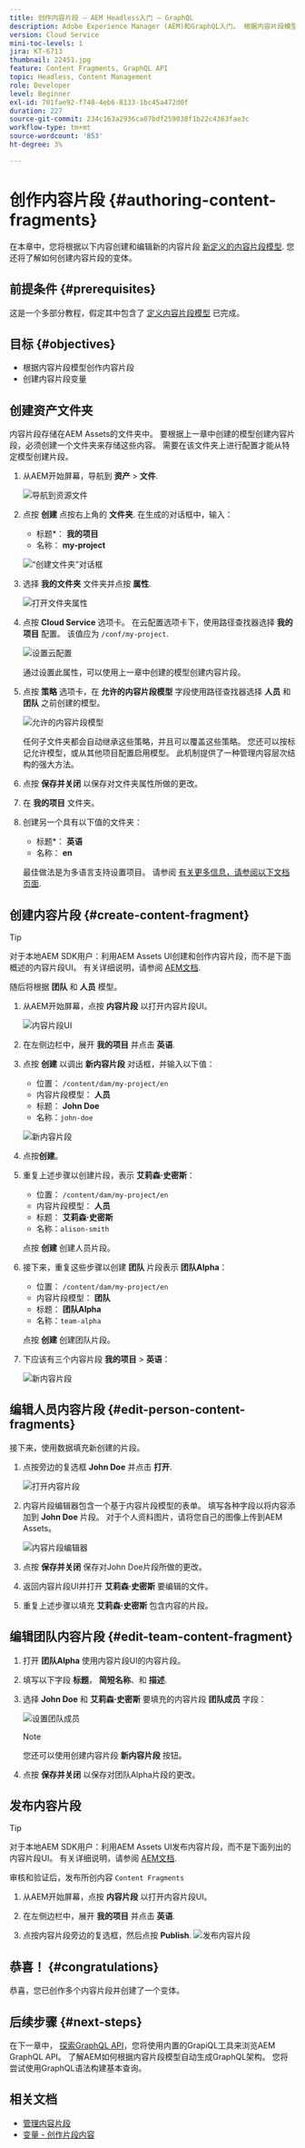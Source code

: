 ```yaml
---
title: 创作内容片段 — AEM Headless入门 — GraphQL
description: Adobe Experience Manager (AEM)和GraphQL入门。 根据内容片段模型创建和编辑新的内容片段。 了解如何创建内容片段的变体。
version: Cloud Service
mini-toc-levels: 1
jira: KT-6713
thumbnail: 22451.jpg
feature: Content Fragments, GraphQL API
topic: Headless, Content Management
role: Developer
level: Beginner
exl-id: 701fae92-f740-4eb6-8133-1bc45a472d0f
duration: 227
source-git-commit: 234c163a2936ca07bdf259038f1b22c4363fae3c
workflow-type: tm+mt
source-wordcount: '853'
ht-degree: 3%

---
```


# 创作内容片段 {#authoring-content-fragments}

在本章中，您将根据以下内容创建和编辑新的内容片段 [新定义的内容片段模型](./content-fragment-models.md). 您还将了解如何创建内容片段的变体。

## 前提条件 {#prerequisites}

这是一个多部分教程，假定其中包含了 [定义内容片段模型](./content-fragment-models.md) 已完成。

## 目标 {#objectives}

* 根据内容片段模型创作内容片段
* 创建内容片段变量

## 创建资产文件夹

内容片段存储在AEM Assets的文件夹中。 要根据上一章中创建的模型创建内容片段，必须创建一个文件夹来存储这些内容。 需要在该文件夹上进行配置才能从特定模型创建片段。

1. 从AEM开始屏幕，导航到 **资产** > **文件**.

   ![导航到资源文件](assets/author-content-fragments/navigate-assets-files.png)

1. 点按 **创建** 点按右上角的 **文件夹**. 在生成的对话框中，输入：

   * 标题*： **我的项目**
   * 名称： **my-project**

   ![“创建文件夹”对话框](assets/author-content-fragments/create-folder-dialog.png)

1. 选择 **我的文件夹** 文件夹并点按 **属性**.

   ![打开文件夹属性](assets/author-content-fragments/open-folder-properties.png)

1. 点按 **Cloud Service** 选项卡。 在云配置选项卡下，使用路径查找器选择 **我的项目** 配置。 该值应为 `/conf/my-project`.

   ![设置云配置](assets/author-content-fragments/set-cloud-config-my-project.png)

   通过设置此属性，可以使用上一章中创建的模型创建内容片段。

1. 点按 **策略** 选项卡，在 **允许的内容片段模型** 字段使用路径查找器选择 **人员** 和 **团队** 之前创建的模型。

   ![允许的内容片段模型](assets/author-content-fragments/allowed-content-fragment-models.png)

   任何子文件夹都会自动继承这些策略，并且可以覆盖这些策略。 您还可以按标记允许模型，或从其他项目配置启用模型。 此机制提供了一种管理内容层次结构的强大方法。

1. 点按 **保存并关闭** 以保存对文件夹属性所做的更改。

1. 在 **我的项目** 文件夹。

1. 创建另一个具有以下值的文件夹：

   * 标题*： **英语**
   * 名称： **en**

   最佳做法是为多语言支持设置项目。 请参阅 [有关更多信息，请参阅以下文档页面](https://experienceleague.adobe.com/docs/experience-manager-cloud-service/content/assets/admin/translate-assets.html).


## 创建内容片段 {#create-content-fragment}

>[!TIP]
>
>对于本地AEM SDK用户：利用AEM Assets UI创建和创作内容片段，而不是下面概述的内容片段UI。 有关详细说明，请参阅 [AEM文档](https://experienceleague.adobe.com/docs/experience-manager-cloud-service/content/assets/content-fragments/content-fragments-managing.html).

随后将根据 **团队** 和 **人员** 模型。

1. 从AEM开始屏幕，点按 **内容片段** 以打开内容片段UI。

   ![内容片段UI](assets/author-content-fragments/cf-fragment-ui.png)

1. 在左侧边栏中，展开 **我的项目** 并点击 **英语**.
1. 点按 **创建** 以调出 **新内容片段** 对话框，并输入以下值：

   * 位置： `/content/dam/my-project/en`
   * 内容片段模型： **人员**
   * 标题： **John Doe**
   * 名称：`john-doe`

   ![新内容片段](assets/author-content-fragments/new-content-fragment-john-doe.png)
1. 点按&#x200B;**创建**。
1. 重复上述步骤以创建片段，表示 **艾莉森·史密斯**：

   * 位置： `/content/dam/my-project/en`
   * 内容片段模型： **人员**
   * 标题： **艾莉森·史密斯**
   * 名称：`alison-smith`

   点按 **创建** 创建人员片段。

1. 接下来，重复这些步骤以创建 **团队** 片段表示 **团队Alpha**：

   * 位置： `/content/dam/my-project/en`
   * 内容片段模型： **团队**
   * 标题： **团队Alpha**
   * 名称：`team-alpha`

   点按 **创建** 创建团队片段。

1. 下应该有三个内容片段 **我的项目** > **英语**：

   ![新内容片段](assets/author-content-fragments/new-content-fragments.png)

## 编辑人员内容片段 {#edit-person-content-fragments}

接下来，使用数据填充新创建的片段。

1. 点按旁边的复选框 **John Doe** 并点击 **打开**.

   ![打开内容片段](assets/author-content-fragments/open-fragment-for-editing.png)

1. 内容片段编辑器包含一个基于内容片段模型的表单。 填写各种字段以将内容添加到 **John Doe** 片段。 对于个人资料图片，请将您自己的图像上传到AEM Assets。

   ![内容片段编辑器](assets/author-content-fragments/content-fragment-editor-jd.png)

1. 点按 **保存并关闭** 保存对John Doe片段所做的更改。
1. 返回内容片段UI并打开 **艾莉森·史密斯** 要编辑的文件。
1. 重复上述步骤以填充 **艾莉森·史密斯** 包含内容的片段。

## 编辑团队内容片段 {#edit-team-content-fragment}

1. 打开 **团队Alpha** 使用内容片段UI的内容片段。
1. 填写以下字段 **标题**， **简短名称**、和 **描述**.
1. 选择 **John Doe** 和 **艾莉森·史密斯** 要填充的内容片段 **团队成员** 字段：

   ![设置团队成员](assets/author-content-fragments/select-team-members.png)

   >[!NOTE]
   >
   >您还可以使用创建内容片段 **新内容片段** 按钮。

1. 点按 **保存并关闭** 以保存对团队Alpha片段的更改。

## 发布内容片段

>[!TIP]
>
>对于本地AEM SDK用户：利用AEM Assets UI发布内容片段，而不是下面列出的内容片段UI。 有关详细说明，请参阅 [AEM文档](https://experienceleague.adobe.com/docs/experience-manager-cloud-service/content/assets/content-fragments/content-fragments-managing.html#publishing-and-referencing-a-fragment).

审核和验证后，发布所创内容 `Content Fragments`

1. 从AEM开始屏幕，点按 **内容片段** 以打开内容片段UI。

1. 在左侧边栏中，展开 **我的项目** 并点击 **英语**.

1. 点按内容片段旁边的复选框，然后点按 **Publish**.
   ![发布内容片段](assets/author-content-fragments/publish-content-fragment.png)

## 恭喜！ {#congratulations}

恭喜，您已创作多个内容片段并创建了一个变体。

## 后续步骤 {#next-steps}

在下一章中， [探索GraphQL API](explore-graphql-api.md)，您将使用内置的GrapiQL工具来浏览AEM GraphQL API。 了解AEM如何根据内容片段模型自动生成GraphQL架构。 您将尝试使用GraphQL语法构建基本查询。

## 相关文档

* [管理内容片段](https://experienceleague.adobe.com/docs/experience-manager-cloud-service/content/assets/content-fragments/content-fragments-managing.html)
* [变量 - 创作片段内容](https://experienceleague.adobe.com/docs/experience-manager-cloud-service/content/assets/content-fragments/content-fragments-variations.html)
